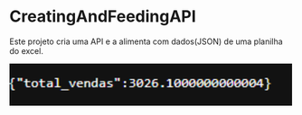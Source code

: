 # CreatingAndFeedingAPI

Este projeto cria uma API e a alimenta com dados(JSON) de uma planilha do excel.

<img height="75" width="500" src="print.png">
